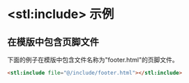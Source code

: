 # &lt;stl:include&gt; 示例

## 在模版中包含页脚文件

下面的例子在模版中包含文件名称为"footer.html"的页脚文件。

```html
<stl:include file="@/include/footer.html"></stl:include>
```

